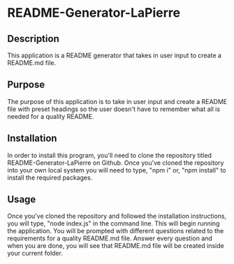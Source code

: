 # README-Generator-LaPierre

## Description

This application is a README generator that takes in user input to create a README.md file.

## Purpose

The purpose of this application is to take in user input and create a README file with preset headings so the user doesn't have to remember what all is needed for a quality README. 

## Installation

In order to install this program, you'll need to clone the repository titled README-Generator-LaPierre on Github. Once you've cloned the repository into your own local system you will need to type, "npm i" or, "npm install" to install the required packages.

## Usage

Once you've cloned the repository and followed the installation instructions, you will type, "node index.js" in the command line. This will begin running the application. You will be prompted with different questions related to the requirements for a quality README.md file. Answer every question and when you are done, you will see that README.md file will be created inside your current folder.
